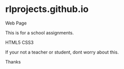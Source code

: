 # rlprojects.github.io
Web Page

This is for a school assignments.

HTML5
CSS3

If your not a teacher or student, dont worry about this.

Thanks
